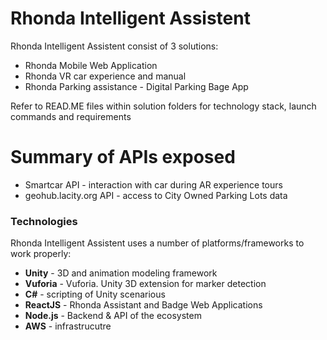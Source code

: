 # Rhonda Intelligent Assistent

Rhonda Intelligent Assistent consist of 3 solutions: 
  - Rhonda Mobile Web Application
  - Rhonda VR car experience and manual
  - Rhonda Parking assistance - Digital Parking Bage App

Refer to READ.ME files within solution folders for technology stack, launch commands and requirements

# Summary of APIs exposed
  - Smartcar API - interaction with car during AR experience tours
  - geohub.lacity.org API - access to City Owned Parking Lots data
 
### Technologies

Rhonda Intelligent Assistent uses a number of platforms/frameworks to work properly:

* **Unity** - 3D and animation modeling framework
* **Vuforia** - Vuforia. Unity 3D extension for marker detection
* **C#** - scripting of Unity scenarious
* **ReactJS** - Rhonda Assistant and Badge Web Applications  
* **Node.js** - Backend & API of the ecosystem
* **AWS** - infrastrucutre
